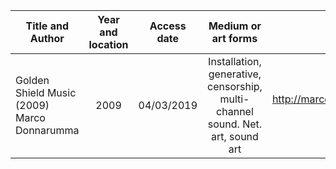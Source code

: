  Title and Author      | Year and location    | Access date |  Medium or art forms | Description and URL | Characteristic(s)
 -------- | :-----------:  | :-----------: | :-----------: | :-----------: | :-----------:
 Golden Shield Music (2009) Marco Donnarumma | 2009   | 04/03/2019   |  Installation, generative, censorship, multi-channel sound. Net. art, sound art | http://marcodonnarumma.com/works/golden-shield-music/ | Net. art, Internet-based, Tech-heavy, Collaborative, Digital


